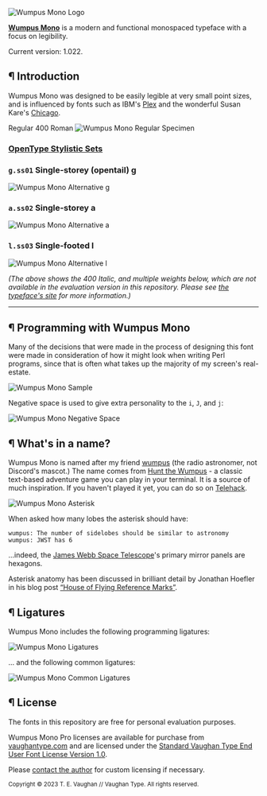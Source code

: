 ![Wumpus Mono Logo](images/WumpusMono_Logo_Inv.png)

<a href="https://vaughantype.com/wumpus-mono-pro" target="_blank">**Wumpus Mono**</a> is a modern and functional monospaced typeface with a focus on legibility.

Current version: 1.022.

## ¶ Introduction

Wumpus Mono was designed to be easily legible at very small point sizes, and is influenced by fonts such as IBM's [Plex](https://github.com/IBM/plex) and the wonderful Susan Kare's [Chicago](https://en.wikipedia.org/wiki/Chicago_(typeface)).

Regular 400 Roman
![Wumpus Mono Regular Specimen](images/WumpusMono_Overview_Specimen.png)

### [OpenType Stylistic Sets](https://learn.microsoft.com/en-us/typography/opentype/spec/features_pt#ssxx)

### `g.ss01` Single-storey (opentail) g

![Wumpus Mono Alternative g](images/WumpusMono_Alternative-g.png)

### `a.ss02` Single-storey a

![Wumpus Mono Alternative a](images/WumpusMono_Alternative-a.png)


### `l.ss03` Single-footed l

![Wumpus Mono Alternative l](images/WumpusMono_Homoglyphs.png)

 _(The above shows the 400 Italic, and multiple weights below, which are not available in the evaluation version in this repository.  Please see [the typeface's site](https://vaughantype.com/wumpus-mono-pro) for more information.)_

<hr>

## ¶ Programming with Wumpus Mono

Many of the decisions that were made in the process of designing this font were made in consideration of how it might look when writing Perl programs, since that is often what takes up the majority of my screen's real-estate.

![Wumpus Mono Sample](images/WumpusMono_Sample.png)

Negative space is used to give extra personality to the `i`, `J`, and `j`:

![Wumpus Mono Negative Space](images/WumpusMono_Negative_Space.png)

## ¶ What's in a name?

Wumpus Mono is named after my friend [wumpus](https://github.com/wumpus) (the radio astronomer, not Discord's mascot.)  The name comes from [Hunt the Wumpus](https://en.wikipedia.org/wiki/Hunt_the_Wumpus) - a classic text-based adventure game you can play in your terminal.  It is a source of much inspiration.  If you haven't played it yet, you can do so on [Telehack](https://telehack.com).

![Wumpus Mono Asterisk](images/Asteroid.gif)

When asked how many lobes the asterisk should have:
```
wumpus: The number of sidelobes should be similar to astronomy
wumpus: JWST has 6
```

...indeed, the [James Webb Space Telescope](https://webb.nasa.gov/)'s primary mirror panels are hexagons.

Asterisk anatomy has been discussed in brilliant detail by Jonathan Hoefler in his blog post [“House of Flying Reference Marks”](https://www.typography.com/blog/house-of-flying-reference-marks).

## ¶ Ligatures

Wumpus Mono includes the following programming ligatures:

![Wumpus Mono Ligatures](images/WumpusMono_Ligatures.png)

... and the following common ligatures:

![Wumpus Mono Common Ligatures](images/WumpusMono_Common_Ligatures.png)

## ¶ License

The fonts in this repository are free for personal evaluation purposes.

Wumpus Mono Pro licenses are available for purchase from [vaughantype.com](https://vaughantype.com) and are licensed under the [Standard Vaughan Type End User Font License Version 1.0](https://vaughantype.com/standard-eula/).

Please [contact the author](mailto:fonts@vaughantype.com) for custom licensing if necessary.

<small>Copyright &copy; 2023 T. E. Vaughan // Vaughan Type. All rights reserved.</small>

